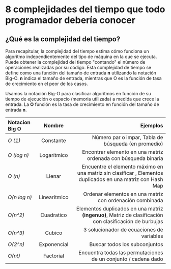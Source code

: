 # 8 complejidades del tiempo que todo programador debería conocer

## ¿Qué es la complejidad del tiempo?

Para recapitular, la complejidad del tiempo estima cómo funciona un algoritmo independientemente del tipo de máquina en la que se ejecuta. Puede obtener la complejidad del tiempo "contando" el número de operaciones realizadas por su código. Esta complejidad de tiempo se define como una función del tamaño de entrada **n** utilizando la notación Big-O. **n** indica el tamaño de entrada, mientras que O es la función de tasa de crecimiento en el peor de los casos.

Usamos la notación Big-O para clasificar algoritmos en función de su tiempo de ejecución o espacio (memoria utilizada) a medida que crece la entrada. La **O** función es la tasa de crecimiento en función del tamaño de entrada **n**.

| **Notacion Big O** |  **Nombre**  |                                                                                                **Ejemplos** |
| :----------------- | :----------: | ----------------------------------------------------------------------------------------------------------: |
| _O (1)_            |  Constante   |                                                         Número par o impar, Tabla de búsqueda (en promedio) |
| _O (log n)_        | Logarítmico  |                                              Encontrar elemento en una matriz ordenada con búsqueda binaria |
| _O (n)_            |    Lienar    | Encuentre el elemento máximo en una matriz sin clasificar , Elementos duplicados en una matriz con Hash Map |
| _O(n log n)_       | Linearitmico |                                                    Ordenar elementos en una matriz con ordenación combinada |
| _O(n^2)_           |  Cuadratico  |     Elementos duplicados en una matriz **(ingenuo)**, Matriz de clasificación con clasificación de burbujas |
| _O(n^3)_           |    Cubico    |                                                                   3 solucionador de ecuaciones de variables |
| _O(2^n)_           | Exponencial  |                                                                               Buscar todos los subconjuntos |
| _O(n!)_            |  Factorial   |                                              Encuentra todas las permutaciones de un conjunto / cadena dado |
